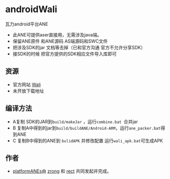 ﻿androidWali
===========

瓦力android平台ANE
* 此ANE可提供aser直接用，无需涉及java端。
* 保留ANE原件 和ANE源码  AS端源码和SWC文件
* 把涉及SDK的jar 文档等去掉（已和官方沟通 官方不允许分享SDK）
*  接SDK的时候 把官方提供的SDK相应文件导入库即可

## 资源

* 官方网站 [Wali](http://www.wali.com)
* 未开放下载地址

## 编译方法
*  A复制 SDK的JAR到`build/makeJar` ，运行`combine.bat `合并jar
*  B 复制A中得到的jar到`build/buildANE/Android-ARM`，运行`ane_packer.bat`得到ANE
*  C 复制B中得到的ANE到 `bulidAPK` 并修改配置 运行`wali_apk.bat`可生成APK


## 作者

* [platformANEs](https://github.com/platformanes)由 [zrong](http://zengrong.net) 和 [rect](http://www.shadowkong.com/) 共同发起并完成。